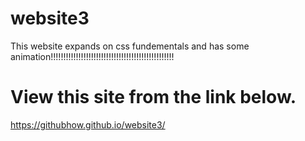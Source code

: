 # website3
This website expands on css fundementals and has some animation!!!!!!!!!!!!!!!!!!!!!!!!!!!!!!!!!!!!!!!!!!!!!!!!!
# View this site from the link below.
https://githubhow.github.io/website3/